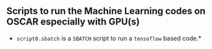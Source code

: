 ## Scripts to run the Machine Learning codes on OSCAR especially with GPU(s)
* `script0.sbatch` is a `SBATCH` script to run a `tensoflow` based code.*
